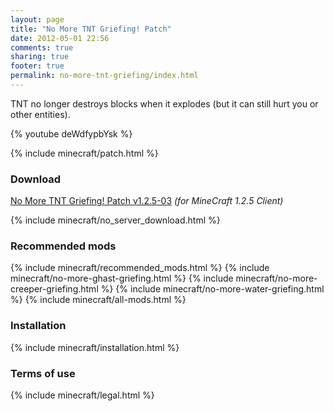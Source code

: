 ```yaml
---
layout: page
title: "No More TNT Griefing! Patch"
date: 2012-05-01 22:56
comments: true
sharing: true
footer: true
permalink: no-more-tnt-griefing/index.html
---
```

TNT no longer destroys blocks when it explodes (but it can still hurt you or other entities).

{% youtube deWdfypbYsk %}

{% include minecraft/patch.html %}

### Download
[No More TNT Griefing! Patch v1.2.5-03](https://github.com/downloads/IQAndreas/Minecraft-Mods-and-Patches/no-more-tnt-griefing-v1.2.5-03.zip) _(for MineCraft 1.2.5 Client)_

{% include minecraft/no_server_download.html %}

### Recommended mods
{% include minecraft/recommended_mods.html %}
{% include minecraft/no-more-ghast-griefing.html %}
{% include minecraft/no-more-creeper-griefing.html %}
{% include minecraft/no-more-water-griefing.html %}
{% include minecraft/all-mods.html %}

### Installation
{% include minecraft/installation.html %}

### Terms of use
{% include minecraft/legal.html %}
